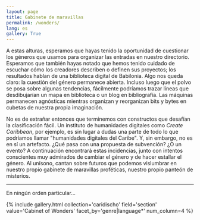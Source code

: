 ```yaml
---
layout: page
title: Gabinete de maravillas
permalink: /wonders/
lang: es
gallery: True
---
```


A estas alturas, esperamos que hayas tenido la oportunidad de cuestionar los géneros que usamos para organizar las entradas en nuestro directorio. Esperamos que también hayas notado que hemos tenido cuidado de escuchar cómo los creadores describen o definen sus proyectos; los resultados hablan de una biblioteca digital de Babilonia. Algo nos queda claro: la cuestión del género permanece abierta. Incluso luego que el polvo se posa sobre algunas tendencias, fácilmente podríamos trazar líneas que desdibujarían un mapa en biblioteca o un blog en bibliografía. Las máquinas permanecen agnósticas mientras organizan y reorganizan bits y bytes en cubetas de nuestra propia imaginación.

No es de extrañar entonces que terminemos con constructos que desafían la clasificación fácil. Un instituto de humanidades digitales como _Create Caribbean_, por ejemplo, es sin lugar a dudas una parte de todo lo que podríamos llamar "humanidades digitales del Caribe". Y, sin embargo, no es en sí un artefacto. ¿Qué pasa con una propuesta de subvención? ¿O un evento? A continuación encontrará estas incidencias, junto con intentos conscientes muy admirados de cambiar el género y de hacer estallar el género. Al unísono, cantan sobre futuros que podemos vislumbrar en nuestro propio gabinete de maravillas proféticas, nuestro propio panteón de misterios.

---

En ningún orden particular...

{% include gallery.html collection='caridischo' field='section' value='Cabinet of Wonders' facet_by='genre|language*' num_column=4 %}
